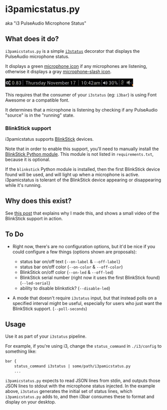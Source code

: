 # i3pamicstatus.py

aka "i3 PulseAudio Microphone Status"

## What does it do?

`i3pamicstatus.py` is a simple
[`i3status`](https://i3wm.org/docs/i3status.html) decorator that displays the
PulseAudio microphone status.

It displays a green 
[microphone icon](https://fontawesome.com/icons/microphone?s=solid&f=classic)
if any microphones are listening, otherwise it displays a gray
[microphone-slash icon](https://fontawesome.com/icons/microphone-slash?s=solid&f=classic).

![screen recording](status-bar.gif)

This requires that the consumer of your `i3status` (eg: `i3bar`) is using Font
Awesome or a compatible font.

It determines that a microphone is listening by checking if any PulseAudio
"source" is in the "running" state.


### BlinkStick support

i3pamicstatus supports [BlinkStick](https://www.blinkstick.com/) devices.

Note that in order to enable this support, you'll need to manually install the
[BlinkStick Python module](https://pypi.org/project/BlinkStick/). This module
is not listed in `requirements.txt`, because it is optional.

If the `blinkstick` Python module is installed, then the first BlinkStick
device found will be used, and will light up when a microphone is active.
i3pamicstatus is tolerant of the BlinkStick device appearing or disappearing
while it's running.

## Why does this exist?

See [this post](https://oldbytes.space/@xenomachina/109321893672994770) that
explains why I made this, and shows a small video of the BlinkStick support in
action.


## To Do

- Right now, there's are no configuration options, but it'd be nice if you
  could configure a few things (options shown are proposals):
    - status bar on/off text (`--on-label` & `--off-label`)
    - status bar on/off color (`--on-color` & `--off-color`)
    - BlinkStick on/off color (`--on-led` & `--off-led`)
    - BlinkStick serial number (right now it uses the first BlinkStick found)
      (`--led-serial`)
    - ability to disable blinkstick? (`--disable-led`)

- A mode that doesn't require `i3status` input, but that instead polls on a
  specified interval might be useful, especially for users who just want the
  BlinkStick support. (`--poll-seconds`)

## Usage

Use it as part of your `i3status` pipeline.

For example, if you're using i3, change the `status_command` in `./i3/config`
to something like:

``` config
bar {
    status_command i3status | some/path/i3pamicstatus.py
    ...
```

`i3pamicstatus.py` expects to read JSON lines from stdin, and outputs those
JSON lines to stdout with the microphone status injected. In the example above,
`i3status` generates the initial set of status lines, which `i3pamicstatus.py`
adds to, and then i3bar consumes these to format and display on your desktop.
